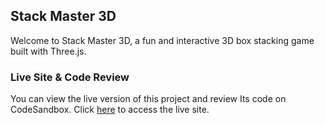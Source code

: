 ##  Stack Master 3D

Welcome to Stack Master 3D, a fun and interactive 3D box stacking game built with Three.js.

### Live Site & Code Review

You can view the live version of this project and review Its code on CodeSandbox. Click [here](<https://codesandbox.io/p/github/IbkEhinmowo/StackGame>) to access the live site.






